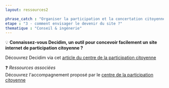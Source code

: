 ```yaml
---
layout: ressources2

phrase_catch : "Organiser la participation et la concertation citoyenne en montant un site internet"
etape : "3 - comment envisager le devenir du site ?"
thematique : "Conseil & ingénerie"
---
```


💡 **Connaissez-vous Decidim, un outil pour concevoir facilement un site internet de participation citoyenne ?**
  
  Découvrez Decidim via cet [article du centre de la participation citoyenne](https://consultation.etalab.gouv.fr/outil/decidim.html)
  
❓ *Ressources associées*  
  Découvrez l'accompagnement proposé par le [centre de la participation citoyenne](https://consultation.etalab.gouv.fr/index.html)
